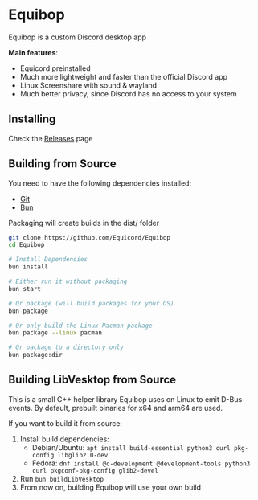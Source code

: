 # Equibop

Equibop is a custom Discord desktop app

**Main features**:
- Equicord preinstalled
- Much more lightweight and faster than the official Discord app
- Linux Screenshare with sound & wayland
- Much better privacy, since Discord has no access to your system

## Installing

Check the [Releases](https://github.com/Equicord/Equibop/releases) page


## Building from Source

You need to have the following dependencies installed:
- [Git](https://git-scm.com/downloads)
- [Bun](https://bun.sh)

Packaging will create builds in the dist/ folder

```sh
git clone https://github.com/Equicord/Equibop
cd Equibop

# Install Dependencies
bun install

# Either run it without packaging
bun start

# Or package (will build packages for your OS)
bun package

# Or only build the Linux Pacman package
bun package --linux pacman

# Or package to a directory only
bun package:dir
```

## Building LibVesktop from Source

This is a small C++ helper library Equibop uses on Linux to emit D-Bus events. By default, prebuilt binaries for x64 and arm64 are used.

If you want to build it from source:
1. Install build dependencies:
    - Debian/Ubuntu: `apt install build-essential python3 curl pkg-config libglib2.0-dev`
    - Fedora: `dnf install @c-development @development-tools python3 curl pkgconf-pkg-config glib2-devel`
2. Run `bun buildLibVesktop`
3. From now on, building Equibop will use your own build